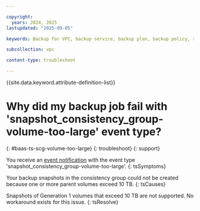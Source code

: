 ```yaml
---

copyright:
  years: 2024, 2025
lastupdated: "2025-09-05"

keywords: Backup for VPC, backup service, backup plan, backup policy, restore, restore volume, restore data

subcollection: vpc

content-type: troubleshoot

---
```


{{site.data.keyword.attribute-definition-list}}

# Why did my backup job fail with 'snapshot_consistency_group-volume-too-large' event type?
{: #baas-ts-scg-volume-too-large}
{: troubleshoot}
{: support} 

You receive an [event notification](/docs/vpc?topic=vpc-event-notifications-events#event-notifications-list) with the event type 'snapshot_consistency_group-volume-too-large'.
{: tsSymptoms}

Your backup snapshots in the consistency group could not be created because one or more parent volumes exceed 10 TB.
{: tsCauses}

Snapshots of Generation 1 volumes that exceed 10 TB are not supported. No workaround exists for this issue.
{: tsResolve}
